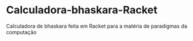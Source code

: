 # Calculadora-bhaskara-Racket
Calculadora de bhaskara feita em Racket para a matéria de paradigmas da computação
